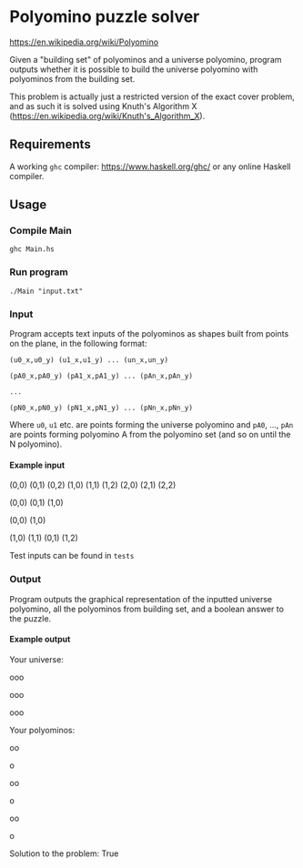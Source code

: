 # Polyomino puzzle solver

https://en.wikipedia.org/wiki/Polyomino

Given a "building set" of polyominos and a universe polyomino, program outputs whether it is possible to build the universe polyomino with polyominos from the building set. 

This problem is actually just a restricted version of the exact cover problem, and as such it is solved using Knuth's Algorithm X (https://en.wikipedia.org/wiki/Knuth's_Algorithm_X).

## Requirements
A working `ghc` compiler: https://www.haskell.org/ghc/ or any online Haskell compiler.

## Usage
### Compile Main
` ghc Main.hs `
### Run program
`./Main "input.txt"`
### Input
Program accepts text inputs of the polyominos as shapes built from points on the plane, in the following format:

` (u0_x,u0_y) (u1_x,u1_y) ... (un_x,un_y) `

` (pA0_x,pA0_y) (pA1_x,pA1_y) ... (pAn_x,pAn_y) `

` ... `

` (pN0_x,pN0_y) (pN1_x,pN1_y) ... (pNn_x,pNn_y) `

Where `u0`, `u1` etc. are points forming the universe polyomino and `pA0`, ..., `pAn` are points forming polyomino A from the polyomino set (and so on until the N polyomino).
#### Example input
(0,0) (0,1) (0,2) (1,0) (1,1) (1,2) (2,0) (2,1) (2,2)

(0,0) (0,1) (1,0)

(0,0) (1,0)

(1,0) (1,1) (0,1) (1,2)

Test inputs can be found in `tests`

### Output
Program outputs the graphical representation of the inputted universe polyomino, all the polyominos from building set, and a boolean answer to the puzzle.
#### Example output
Your universe:

ooo

ooo

ooo


Your polyominos:

oo

o 


oo


 o
 
oo

 o


Solution to the problem: True

